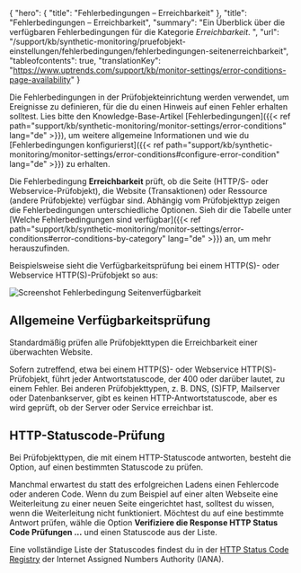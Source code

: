 ﻿{
  "hero": {
    "title": "Fehlerbedingungen – Erreichbarkeit"
  },
  "title": "Fehlerbedingungen – Erreichbarkeit",
  "summary": "Ein Überblick über die verfügbaren Fehlerbedingungen für die Kategorie *Erreichbarkeit*. ",
  "url": "/support/kb/synthetic-monitoring/pruefobjekt-einstellungen/fehlerbedingungen/fehlerbedingungen-seitenerreichbarkeit",
  "tableofcontents": true,
  "translationKey": "https://www.uptrends.com/support/kb/monitor-settings/error-conditions-page-availability"
}

Die Fehlerbedingungen in der Prüfobjekteinrichtung werden verwendet, um Ereignisse zu definieren, für die du einen Hinweis auf einen Fehler erhalten solltest. Lies bitte den Knowledge-Base-Artikel [Fehlerbedingungen]({{< ref path="support/kb/synthetic-monitoring/monitor-settings/error-conditions" lang="de" >}}), um weitere allgemeine Informationen und wie du [Fehlerbedingungen konfigurierst]({{< ref path="support/kb/synthetic-monitoring/monitor-settings/error-conditions#configure-error-condition" lang="de" >}}) zu erhalten.

Die Fehlerbedingung **Erreichbarkeit** prüft, ob die Seite (HTTP/S- oder Webservice-Prüfobjekt), die Website (Transaktionen) oder Ressource (andere Prüfobjekte) verfügbar sind. Abhängig vom Prüfobjekttyp zeigen die Fehlerbedingungen unterschiedliche Optionen. Sieh dir die Tabelle unter [Welche Fehlerbedingungen sind verfügbar]({{< ref path="support/kb/synthetic-monitoring/monitor-settings/error-conditions#error-conditions-by-category" lang="de" >}}) an, um mehr herauszufinden.

Beispielsweise sieht die Verfügbarkeitsprüfung bei einem HTTP(S)- oder Webservice HTTP(S)-Prüfobjekt so aus:

![Screenshot Fehlerbedingung Seitenverfügbarkeit](/img/content/scr_errorconditions-page-availability.min.png)

## Allgemeine Verfügbarkeitsprüfung

Standardmäßig prüfen alle Prüfobjekttypen die Erreichbarkeit einer überwachten Website.

Sofern zutreffend, etwa bei einem HTTP(S)- oder Webservice HTTP(S)-Prüfobjekt, führt jeder Antwortstatuscode, der 400 oder darüber lautet, zu einem Fehler. Bei anderen Prüfobjekttypen, z. B. DNS, (S)FTP, Mailserver oder Datenbankserver, gibt es keinen HTTP-Antwortstatuscode, aber es wird geprüft, ob der Server oder Service erreichbar ist.

## HTTP-Statuscode-Prüfung

Bei Prüfobjekttypen, die mit einem HTTP-Statuscode antworten, besteht die Option, auf einen bestimmten Statuscode zu prüfen.

Manchmal erwartest du statt des erfolgreichen Ladens einen Fehlercode oder anderen Code. Wenn du zum Beispiel auf einer alten Webseite eine Weiterleitung zu einer neuen Seite eingerichtet hast, solltest du wissen, wenn die Weiterleitung nicht funktioniert. Möchtest du auf eine bestimmte Antwort prüfen, wähle die Option **Verifiziere die Response HTTP Status Code Prüfungen ...** und einen Statuscode aus der Liste.

Eine vollständige Liste der Statuscodes findest du in der [HTTP Status Code Registry](https://www.iana.org/assignments/http-status-codes/http-status-codes.xhtml) der Internet Assigned Numbers Authority (IANA).
